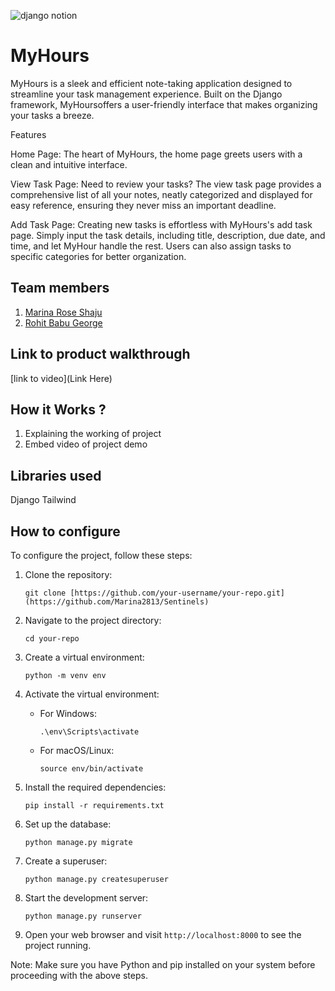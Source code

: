 ![django notion](https://github.com/TH-Activities/saturday-hack-night-template/assets/117498997/2db31367-8f96-4e88-8a8d-a1a75936204d)




# MyHours
MyHours is a sleek and efficient note-taking application designed to streamline your task management experience. Built on the Django framework, MyHoursoffers a user-friendly interface that makes organizing your tasks a breeze.

Features

Home Page: The heart of MyHours, the home page greets users with a clean and intuitive interface. 

View Task Page: Need to review your tasks? The view task page provides a comprehensive list of all your notes, neatly categorized and displayed for easy reference, ensuring they never miss an important deadline.

Add Task Page: Creating new tasks is effortless with MyHours's add task page. Simply input the task details, including title, description, due date, and time, and let MyHour handle the rest. Users can also assign tasks to specific categories for better organization.
## Team members
1. [Marina Rose Shaju](https://github.com/marina2813)
2. [Rohit Babu George](https://github.com/xrg360)
## Link to product walkthrough
[link to video](Link Here)
## How it Works ?
1. Explaining the working of project
2. Embed video of project demo
## Libraries used
Django
Tailwind

## How to configure
To configure the project, follow these steps:

1. Clone the repository:
    ```
    git clone [https://github.com/your-username/your-repo.git](https://github.com/Marina2813/Sentinels)
    ```

2. Navigate to the project directory:
    ```
    cd your-repo
    ```

3. Create a virtual environment:
    ```
    python -m venv env
    ```

4. Activate the virtual environment:
    - For Windows:
      ```
      .\env\Scripts\activate
      ```
    - For macOS/Linux:
      ```
      source env/bin/activate
      ```

5. Install the required dependencies:
    ```
    pip install -r requirements.txt
    ```

6. Set up the database:
    ```
    python manage.py migrate
    ```

7. Create a superuser:
    ```
    python manage.py createsuperuser
    ```

8. Start the development server:
    ```
    python manage.py runserver
    ```

9. Open your web browser and visit `http://localhost:8000` to see the project running.

Note: Make sure you have Python and pip installed on your system before proceeding with the above steps.
